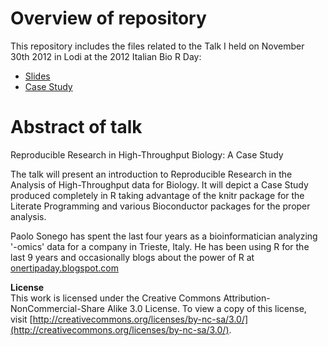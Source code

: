 Overview of repository
===
This repository includes the files related to the Talk I held on November 30th 2012 in Lodi at the 2012 Italian Bio R Day:

* [Slides](https://github.com/onertipaday/ItalianBioRDay2012/Slides)
* [Case Study](https://github.com/onertipaday/ItalianBioRDay2012/CaseStudy)

Abstract of talk
===
Reproducible Research in High-Throughput Biology: A Case Study

The talk will present an introduction to Reproducible Research in the Analysis of High-Throughput data for Biology. It will depict a Case Study produced completely in R taking advantage of the knitr package for the Literate Programming and various Bioconductor packages for the proper analysis.

Paolo Sonego has spent the last four years as a bioinformatician analyzing '-omics' data for a company in Trieste, Italy.
He has been using R for the last 9 years and occasionally  blogs about the power of R at [onertipaday.blogspot.com](onertipaday.blogspot.com)

**License**   
This work is licensed under the Creative Commons Attribution-NonCommercial-Share Alike 3.0 License.
To view a copy of this license, visit [http://creativecommons.org/licenses/by-nc-sa/3.0/](http://creativecommons.org/licenses/by-nc-sa/3.0/).

